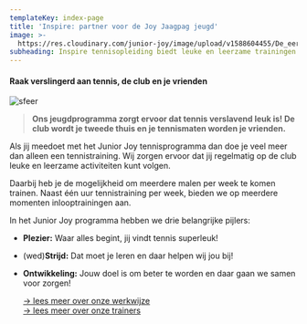 ```yaml
---
templateKey: index-page
title: 'Inspire: partner voor de Joy Jaagpag jeugd'
image: >-
  https://res.cloudinary.com/junior-joy/image/upload/v1588604455/De_eerste_inlooptraining_2_jqstkm.jpg
subheading: Inspire tennisopleiding biedt leuke en leerzame trainingen
---
```

#### Raak verslingerd aan tennis, de club en je vrienden

![sfeer](https://res.cloudinary.com/junior-joy/image/upload/v1588604224/De_eerste_inlooptraining_2_istah0.jpg)

> **Ons jeugdprogramma zorgt ervoor dat tennis verslavend leuk is! De club wordt je tweede thuis en je tennismaten worden je vrienden.**  

Als jij meedoet met het Junior Joy tennisprogramma dan doe je veel meer dan alleen een tennistraining. Wij zorgen ervoor dat jij regelmatig op de club leuke en leerzame activiteiten kunt volgen.

Daarbij heb je de mogelijkheid om meerdere malen per week te komen trainen. Naast één uur tennistraining per week, bieden we op meerdere momenten inlooptrainingen aan.

In het Junior Joy programma hebben we drie belangrijke pijlers:

* **Plezier:** Waar alles begint, jij vindt tennis superleuk!
* (wed)**Strijd:** Dat moet je leren en daar helpen wij jou bij!
* **Ontwikkeling:** Jouw doel is om beter te worden en daar gaan we samen voor zorgen!

  [\-> lees meer over onze werkwijze](https://juniorjoy.nl/werkwijze)\
  [\-> lees meer over onze trainers](https://juniorjoy.nl/trainers/)
